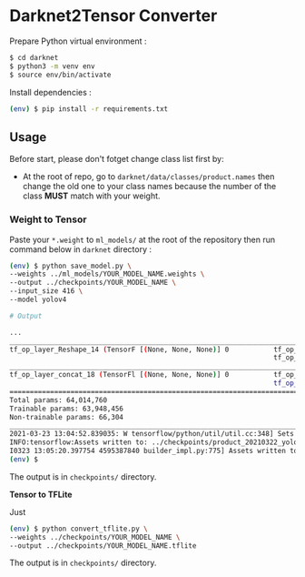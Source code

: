 # **Darknet2Tensor Converter**

Prepare Python virtual environment :

```bash
$ cd darknet
$ python3 -m venv env
$ source env/bin/activate
```

Install dependencies :

```bash
(env) $ pip install -r requirements.txt
```

## **Usage**

Before start, please don't fotget change class list first by:
 - At the root of repo, go to `darknet/data/classes/product.names` then change the old one to your class names because the number of the class **MUST** match with your weight. 

### **Weight to Tensor**

Paste your `*.weight` to `ml_models/` at the root of the repository then run command below in `darknet` directory :

```bash
(env) $ python save_model.py \
--weights ../ml_models/YOUR_MODEL_NAME.weights \
--output ../checkpoints/YOUR_MODEL_NAME \
--input_size 416 \
--model yolov4

# Output

...
__________________________________________________________________________________________________
tf_op_layer_Reshape_14 (TensorF [(None, None, None)] 0           tf_op_layer_GatherV2_1[0][0]
                                                                 tf_op_layer_Reshape_14/shape[0][0
__________________________________________________________________________________________________
tf_op_layer_concat_18 (TensorFl [(None, None, None)] 0           tf_op_layer_concat_17[0][0]
                                                                 tf_op_layer_Reshape_14[0][0]
==================================================================================================
Total params: 64,014,760
Trainable params: 63,948,456
Non-trainable params: 66,304
__________________________________________________________________________________________________
2021-03-23 13:04:52.839035: W tensorflow/python/util/util.cc:348] Sets are not currently considered sequences, but this may change in the future, so consider avoiding using them.
INFO:tensorflow:Assets written to: ../checkpoints/product_20210322_yolov4_best/assets
I0323 13:05:20.397754 4595387840 builder_impl.py:775] Assets written to: ../checkpoints/product_20210322_yolov4_best/assets
(env) $
```

The output is in `checkpoints/` directory.

**Tensor to TFLite**

Just

```bash
(env) $ python convert_tflite.py \
--weights ../checkpoints/YOUR_MODEL_NAME \
--output ../checkpoints/YOUR_MODEL_NAME.tflite
```

The output is in `checkpoints/` directory.